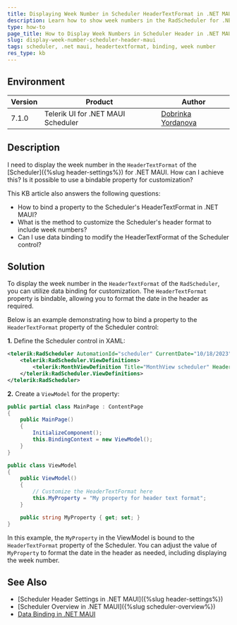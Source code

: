 ```yaml
---
title: Displaying Week Number in Scheduler HeaderTextFormat in .NET MAUI
description: Learn how to show week numbers in the RadScheduler for .NET MAUI by binding the HeaderTextFormat property.
type: how-to
page_title: How to Display Week Numbers in Scheduler Header in .NET MAUI
slug: display-week-number-scheduler-header-maui
tags: scheduler, .net maui, headertextformat, binding, week number
res_type: kb
---
```


## Environment

| Version | Product | Author | 
| --- | --- | ---- | 
| 7.1.0 | Telerik UI for .NET MAUI Scheduler | [Dobrinka Yordanova](https://www.telerik.com/blogs/author/dobrinka-yordanova) | 


## Description

I need to display the week number in the `HeaderTextFormat` of the [Scheduler]({%slug header-settings%}) for .NET MAUI. How can I achieve this? Is it possible to use a bindable property for customization?

This KB article also answers the following questions:
- How to bind a property to the Scheduler's HeaderTextFormat in .NET MAUI?
- What is the method to customize the Scheduler's header format to include week numbers?
- Can I use data binding to modify the HeaderTextFormat of the Scheduler control?

## Solution

To display the week number in the `HeaderTextFormat` of the `RadScheduler`, you can utilize data binding for customization. The `HeaderTextFormat` property is bindable, allowing you to format the date in the header as required.

Below is an example demonstrating how to bind a property to the `HeaderTextFormat` property of the Scheduler control:

**1.** Define the Scheduler control in XAML:

```xml
<telerik:RadScheduler AutomationId="scheduler" CurrentDate="10/18/2023">
    <telerik:RadScheduler.ViewDefinitions>
        <telerik:MonthViewDefinition Title="MonthView scheduler" HeaderTextFormat="{Binding MyProperty}" />
    </telerik:RadScheduler.ViewDefinitions>
</telerik:RadScheduler>
```

**2.** Create a `ViewModel` for the property:
```csharp
public partial class MainPage : ContentPage
{
    public MainPage()
    {
        InitializeComponent();
        this.BindingContext = new ViewModel();
    }
}

public class ViewModel
{
    public ViewModel()
    {
        // Customize the HeaderTextFormat here
        this.MyProperty = "My property for header text format";
    }

    public string MyProperty { get; set; }
}
```

In this example, the `MyProperty` in the ViewModel is bound to the `HeaderTextFormat` property of the Scheduler. You can adjust the value of `MyProperty` to format the date in the header as needed, including displaying the week number.

## See Also

- [Scheduler Header Settings in .NET MAUI]({%slug header-settings%})
- [Scheduler Overview in .NET MAUI]({%slug scheduler-overview%})
- [Data Binding in .NET MAUI](https://docs.microsoft.com/en-us/dotnet/maui/fundamentals/data-binding)
